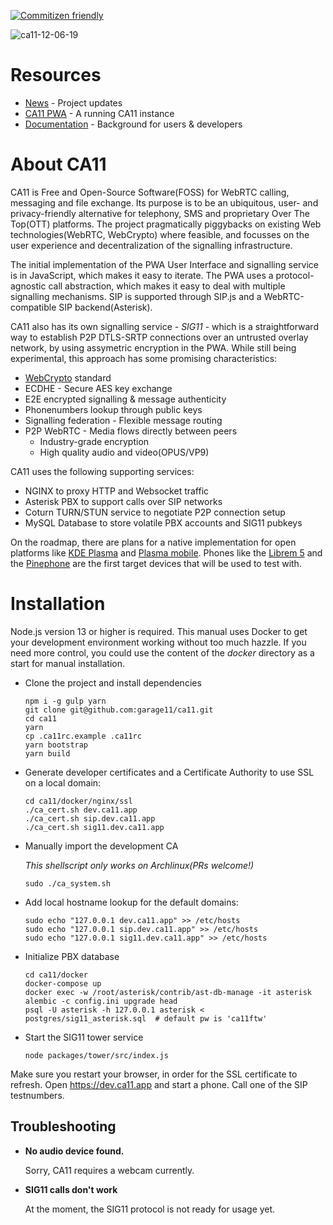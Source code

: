 [![Commitizen friendly](https://img.shields.io/badge/commitizen-friendly-brightgreen.svg)](http://commitizen.github.io/cz-cli/)

![ca11-12-06-19](https://user-images.githubusercontent.com/48799939/70350280-b4f66980-1866-11ea-9b43-600a5b9150c7.png)


# Resources
* [News](https://blog.ca11.app) - Project updates
* [CA11 PWA](https://ca11.app/) - A running CA11 instance
* [Documentation](https://docs.ca11.app) - Background for users & developers


# About CA11
CA11 is Free and Open-Source Software(FOSS) for WebRTC calling, messaging and file exchange.
Its purpose is to be an ubiquitous, user- and privacy-friendly alternative for telephony,
SMS and proprietary Over The Top(OTT) platforms. The project pragmatically piggybacks
on existing Web technologies(WebRTC, WebCrypto) where feasible, and focusses on
the user experience and decentralization of the signalling infrastructure.

The initial implementation of the PWA User Interface and signalling service is in JavaScript,
which makes it easy to iterate. The PWA uses a protocol-agnostic call abstraction, which makes
 it easy to deal with multiple signalling mechanisms. SIP is supported through SIP.js and a
 WebRTC-compatible SIP backend(Asterisk).

CA11 also has its own signalling service - *SIG11* - which is a straightforward way to establish
P2P DTLS-SRTP connections over an untrusted overlay network, by using assymetric encryption
in the PWA. While still being experimental, this approach has some promising characteristics:

 * [WebCrypto](https://www.w3.org/TR/WebCryptoAPI/) standard
 * ECDHE - Secure AES key exchange
 * E2E encrypted signalling & message authenticity
 * Phonenumbers lookup through public keys
 * Signalling federation - Flexible message routing
 * P2P WebRTC - Media flows directly between peers
   * Industry-grade encryption
   * High quality audio and video(OPUS/VP9)

CA11 uses the following supporting services:
* NGINX to proxy HTTP and Websocket traffic
* Asterisk PBX to support calls over SIP networks
* Coturn TURN/STUN service to negotiate P2P connection setup
* MySQL Database to store volatile PBX accounts and SIG11 pubkeys

On the roadmap, there are plans for a native implementation for open platforms like
[KDE Plasma](https://kde.org/) and [Plasma mobile](https://www.plasma-mobile.org/). Phones like the [Librem 5](https://puri.sm/products/librem-5/) and the [Pinephone](https://www.pine64.org/pinephone/) are the first
target devices that will be used to test with.


# Installation
Node.js version 13 or higher is required. This manual uses Docker to get your development
environment working without too much hazzle. If you need more control, you could use the
content of the *docker* directory as a start for manual installation.

* Clone the project and install dependencies

      npm i -g gulp yarn
      git clone git@github.com:garage11/ca11.git
      cd ca11
      yarn
      cp .ca11rc.example .ca11rc
      yarn bootstrap
      yarn build

* Generate developer certificates and a Certificate Authority to use SSL on a local domain:

      cd ca11/docker/nginx/ssl
      ./ca_cert.sh dev.ca11.app
      ./ca_cert.sh sip.dev.ca11.app
      ./ca_cert.sh sig11.dev.ca11.app

* Manually import the development CA

  *This shellscript only works on Archlinux(PRs welcome!)*

      sudo ./ca_system.sh

* Add local hostname lookup for the default domains:

      sudo echo "127.0.0.1 dev.ca11.app" >> /etc/hosts
      sudo echo "127.0.0.1 sip.dev.ca11.app" >> /etc/hosts
      sudo echo "127.0.0.1 sig11.dev.ca11.app" >> /etc/hosts

* Initialize PBX database

      cd ca11/docker
      docker-compose up
      docker exec -w /root/asterisk/contrib/ast-db-manage -it asterisk alembic -c config.ini upgrade head
      psql -U asterisk -h 127.0.0.1 asterisk < postgres/sig11_asterisk.sql  # default pw is 'ca11ftw'

* Start the SIG11 tower service

      node packages/tower/src/index.js

Make sure you restart your browser, in order for the SSL certificate to refresh.
Open https://dev.ca11.app and start a phone. Call one of the SIP testnumbers.


## Troubleshooting
*  **No audio device found.**

   Sorry, CA11 requires a webcam currently.

* **SIG11 calls don't work**

   At the moment, the SIG11 protocol is not ready for usage yet.